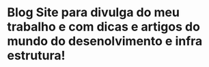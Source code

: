 # Blog Site para divulga do  meu trabalho e com dicas e artigos do mundo do desenolvimento e infra estrutura!
